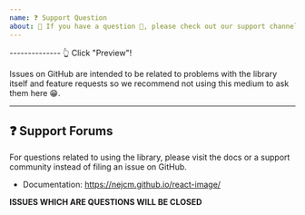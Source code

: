 ```yaml
---
name: ❓ Support Question
about: 🛑 If you have a question 💬, please check out our support channels!
---
```


-------------- 👆 Click "Preview"!

Issues on GitHub are intended to be related to problems with the library itself
and feature requests so we recommend not using this medium to ask them here 😁.

---

## ❓ Support Forums

For questions related to using the library, please visit the docs or a support
community instead of filing an issue on GitHub.

- Documentation: https://nejcm.github.io/react-image/

**ISSUES WHICH ARE QUESTIONS WILL BE CLOSED**
